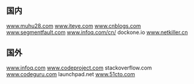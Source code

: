 ## 国内
www.muhu28.com
www.iteye.com
www.cnblogs.com
www.segmentfault.com
www.infoq.com/cn/
dockone.io
www.netkiller.cn


## 国外
www.infoq.com
www.codeproject.com
stackoverflow.com
www.codeguru.com
launchpad.net
www.51cto.com





